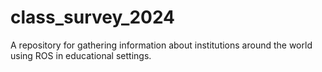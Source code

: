 # class_survey_2024
A repository for gathering information about institutions around the world using ROS in educational settings. 
